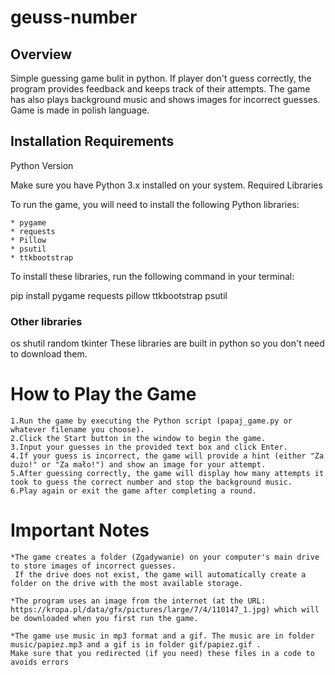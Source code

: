 # geuss-number
## Overview

Simple guessing game bulit in python. If player don't guess correctly, the program provides feedback and keeps track of their attempts.
The game has also plays background music and shows images for incorrect guesses. Game is made in polish language.

## Installation Requirements
Python Version

Make sure you have Python 3.x installed on your system.
Required Libraries

To run the game, you will need to install the following Python libraries:

    * pygame
    * requests
    * Pillow
    * psutil
    * ttkbootstrap

To install these libraries, run the following command in your terminal:

pip install pygame requests pillow ttkbootstrap psutil

### Other libraries
  os
  shutil
  random
  tkinter
These libraries are built in python so you don't need to download them.


# How to Play the Game

    1.Run the game by executing the Python script (papaj_game.py or whatever filename you choose).
    2.Click the Start button in the window to begin the game.
    3.Input your guesses in the provided text box and click Enter.
    4.If your guess is incorrect, the game will provide a hint (either "Za dużo!" or "Za mało!") and show an image for your attempt.
    5.After guessing correctly, the game will display how many attempts it took to guess the correct number and stop the background music.
    6.Play again or exit the game after completing a round.

# Important Notes

    *The game creates a folder (Zgadywanie) on your computer's main drive to store images of incorrect guesses. 
     If the drive does not exist, the game will automatically create a folder on the drive with the most available storage.
    
    *The program uses an image from the internet (at the URL: https://kropa.pl/data/gfx/pictures/large/7/4/110147_1.jpg) which will be downloaded when you first run the game.
    
    *The game use music in mp3 format and a gif. The music are in folder music/papiez.mp3 and a gif is in folder gif/papiez.gif .
    Make sure that you redirected (if you need) these files in a code to avoids errors








    
